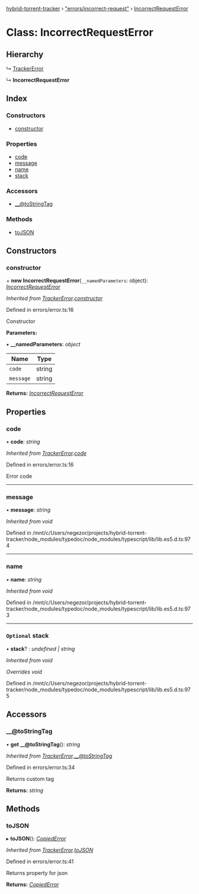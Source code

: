 [hybrid-torrent-tracker](../README.md) › ["errors/incorrect-request"](../modules/_errors_incorrect_request_.md) › [IncorrectRequestError](_errors_incorrect_request_.incorrectrequesterror.md)

# Class: IncorrectRequestError

## Hierarchy

  ↳ [TrackerError](_errors_error_.trackererror.md)

  ↳ **IncorrectRequestError**

## Index

### Constructors

* [constructor](_errors_incorrect_request_.incorrectrequesterror.md#constructor)

### Properties

* [code](_errors_incorrect_request_.incorrectrequesterror.md#code)
* [message](_errors_incorrect_request_.incorrectrequesterror.md#message)
* [name](_errors_incorrect_request_.incorrectrequesterror.md#name)
* [stack](_errors_incorrect_request_.incorrectrequesterror.md#optional-stack)

### Accessors

* [__@toStringTag](_errors_incorrect_request_.incorrectrequesterror.md#__@tostringtag)

### Methods

* [toJSON](_errors_incorrect_request_.incorrectrequesterror.md#tojson)

## Constructors

###  constructor

\+ **new IncorrectRequestError**(`__namedParameters`: object): *[IncorrectRequestError](_errors_incorrect_request_.incorrectrequesterror.md)*

*Inherited from [TrackerError](_errors_error_.trackererror.md).[constructor](_errors_error_.trackererror.md#constructor)*

Defined in errors/error.ts:16

Constructor

**Parameters:**

▪ **__namedParameters**: *object*

Name | Type |
------ | ------ |
`code` | string |
`message` | string |

**Returns:** *[IncorrectRequestError](_errors_incorrect_request_.incorrectrequesterror.md)*

## Properties

###  code

• **code**: *string*

*Inherited from [TrackerError](_errors_error_.trackererror.md).[code](_errors_error_.trackererror.md#code)*

Defined in errors/error.ts:16

Error code

___

###  message

• **message**: *string*

*Inherited from void*

Defined in /mnt/c/Users/negezor/projects/hybrid-torrent-tracker/node_modules/typedoc/node_modules/typescript/lib/lib.es5.d.ts:974

___

###  name

• **name**: *string*

*Inherited from void*

Defined in /mnt/c/Users/negezor/projects/hybrid-torrent-tracker/node_modules/typedoc/node_modules/typescript/lib/lib.es5.d.ts:973

___

### `Optional` stack

• **stack**? : *undefined | string*

*Inherited from void*

*Overrides void*

Defined in /mnt/c/Users/negezor/projects/hybrid-torrent-tracker/node_modules/typedoc/node_modules/typescript/lib/lib.es5.d.ts:975

## Accessors

###  __@toStringTag

• **get __@toStringTag**(): *string*

*Inherited from [TrackerError](_errors_error_.trackererror.md).[__@toStringTag](_errors_error_.trackererror.md#__@tostringtag)*

Defined in errors/error.ts:34

Returns custom tag

**Returns:** *string*

## Methods

###  toJSON

▸ **toJSON**(): *[CopiedError](../modules/_errors_error_.md#copiederror)*

*Inherited from [TrackerError](_errors_error_.trackererror.md).[toJSON](_errors_error_.trackererror.md#tojson)*

Defined in errors/error.ts:41

Returns property for json

**Returns:** *[CopiedError](../modules/_errors_error_.md#copiederror)*
